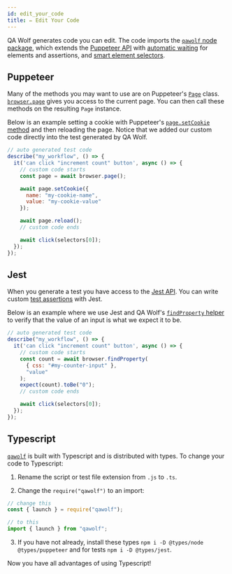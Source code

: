 ```yaml
---
id: edit_your_code
title: ✏️ Edit Your Code
---
```


QA Wolf generates code you can edit. The code imports the [`qawolf` node package](api), which extends the [Puppeteer API](https://github.com/GoogleChrome/puppeteer/blob/master/docs/api.md) with [automatic waiting](how_it_works#-automatic-waiting) for elements and assertions, and [smart element selectors](how_it_works#-element-selectors).

## Puppeteer

Many of the methods you may want to use are on Puppeteer's [`Page`](https://github.com/GoogleChrome/puppeteer/blob/master/docs/api.md#class-page) class. [`browser.page`](api#browserpageoptions) gives you access to the current page. You can then call these methods on the resulting `Page` instance.

Below is an example setting a cookie with Puppeteer's [`page.setCookie` method](https://github.com/GoogleChrome/puppeteer/blob/master/docs/api.md#pagesetcookiecookies) and then reloading the page. Notice that we added our custom code directly into the test generated by QA Wolf.

```js
// auto generated test code
describe("my_workflow", () => {
  it('can click "increment count" button', async () => {
    // custom code starts
    const page = await browser.page();

    await page.setCookie({
      name: "my-cookie-name",
      value: "my-cookie-value"
    });

    await page.reload();
    // custom code ends

    await click(selectors[0]);
  });
});
```

## Jest

When you generate a test you have access to the [Jest API](https://jestjs.io/docs/en/getting-started). You can write custom [test assertions](https://jestjs.io/docs/en/expect) with Jest.

Below is an example where we use Jest and QA Wolf's [`findProperty` helper](api#browserfindpropertyselector-property-options) to verify that the value of an input is what we expect it to be.

```js
// auto generated test code
describe("my_workflow", () => {
  it('can click "increment count" button', async () => {
    // custom code starts
    const count = await browser.findProperty(
      { css: "#my-counter-input" },
      "value"
    );
    expect(count).toBe("0");
    // custom code ends

    await click(selectors[0]);
  });
});
```

## Typescript

[`qawolf`](api) is built with Typescript and is distributed with types. To change your code to Typescript:

1. Rename the script or test file extension from `.js` to `.ts`.

2. Change the `require("qawolf")` to an import:

```js
// change this
const { launch } = require("qawolf");

// to this
import { launch } from "qawolf";
```

3. If you have not already, install these types `npm i -D @types/node @types/puppeteer` and for tests `npm i -D @types/jest`.

Now you have all advantages of using Typescript!
